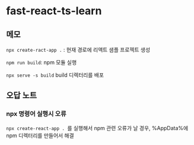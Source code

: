 # fast-react-ts-learn

## 메모

`npx create-ract-app .` : 현재 경로에 리액트 샘플 프로젝트 생성

`npm run build`: npm 모듈 실행

`npx serve -s build` build 디렉터리를 배포

## 오답 노트

### npx 명령어 실행시 오류
`npx create-react-app . `를 실행해서 npm 관련 오류가 날 경우, %AppData%에 npm 디렉터리를 만들어서 해결


